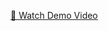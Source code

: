 
[🎥 Watch Demo Video](https://drive.google.com/file/d/12yvRBZM8t1wpq3AjKObb0jELTmcgGqpY/view?usp=sharing)
